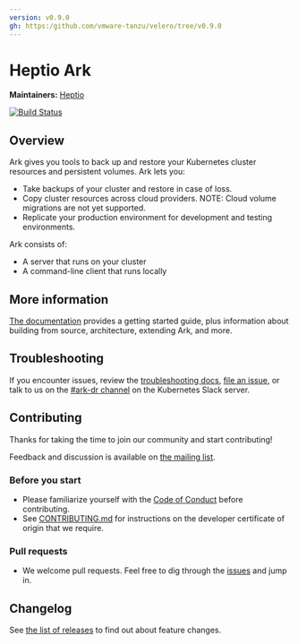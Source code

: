 ```yaml
---
version: v0.9.0
gh: https:/github.com/vmware-tanzu/velero/tree/v0.9.0
---
```

# Heptio Ark

**Maintainers:** [Heptio][0]

[![Build Status][1]][2]

## Overview

Ark gives you tools to back up and restore your Kubernetes cluster resources and persistent volumes. Ark lets you:

* Take backups of your cluster and restore in case of loss.
* Copy cluster resources across cloud providers. NOTE: Cloud volume migrations are not yet supported.
* Replicate your production environment for development and testing environments.

Ark consists of:

* A server that runs on your cluster
* A command-line client that runs locally

## More information

[The documentation][29] provides a getting started guide, plus information about building from source, architecture, extending Ark, and more.

## Troubleshooting

If you encounter issues, review the [troubleshooting docs][30], [file an issue][4], or talk to us on the [#ark-dr channel][25] on the Kubernetes Slack server. 

## Contributing

Thanks for taking the time to join our community and start contributing!

Feedback and discussion is available on [the mailing list][24].

### Before you start

* Please familiarize yourself with the [Code of Conduct][8] before contributing.
* See [CONTRIBUTING.md][5] for instructions on the developer certificate of origin that we require.

### Pull requests

* We welcome pull requests. Feel free to dig through the [issues][4] and jump in.

## Changelog

See [the list of releases][6] to find out about feature changes.

[0]: https://github.com/heptio
[1]: https://travis-ci.org/heptio/ark.svg?branch=master
[2]: https://travis-ci.org/heptio/ark

[4]: https://github.com/heptio/ark/issues
[5]: https://github.com/heptio/ark/blob/master/CONTRIBUTING.md
[6]: https://github.com/heptio/ark/releases

[8]: https://github.com/heptio/ark/blob/master/CODE_OF_CONDUCT.md
[9]: https://kubernetes.io/docs/setup/

[11]: https://kubernetes.io/docs/tasks/tools/install-kubectl/#tabset-1
[12]: https://github.com/kubernetes/kubernetes/blob/master/cluster/addons/dns/README.md
[14]: https://github.com/kubernetes/kubernetes


[24]: http://j.hept.io/ark-list
[25]: https://kubernetes.slack.com/messages/ark-dr


[29]: https://velero.io/docs/v0.9.0/
[30]: /troubleshooting.md
